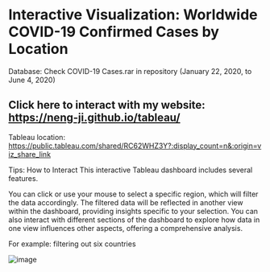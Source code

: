 # Interactive Visualization: Worldwide COVID-19 Confirmed Cases by Location

Database: Check COVID-19 Cases.rar in repository (January 22, 2020, to June 4, 2020)

## Click here to interact with my website: https://neng-ji.github.io/tableau/

Tableau location: https://public.tableau.com/shared/RC62WHZ3Y?:display_count=n&:origin=viz_share_link

Tips: How to Interact
This interactive Tableau dashboard includes several features. 

You can click or use your mouse to select a specific region, which will filter the data accordingly. The filtered data will be reflected in another view within the dashboard, providing insights specific to your selection. You can also interact with different sections of the dashboard to explore how data in one view influences other aspects, offering a comprehensive analysis.

For example: filtering out six countries

![image](https://github.com/user-attachments/assets/907c4ef6-33b2-487a-a472-5f3f2841a5de)
